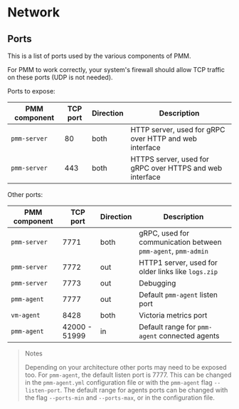 # Network

## Ports

This is a list of ports used by the various components of PMM.

For PMM to work correctly, your system's firewall should allow TCP traffic on these ports (UDP is not needed).

Ports to expose:

PMM component | TCP port      | Direction     | Description
--------------|---------------|---------------|------
`pmm-server`  |   80          | both          | HTTP server, used for gRPC over HTTP and web interface
`pmm-server`  |  443          | both          | HTTPS server, used for gRPC over HTTPS and web interface

Other ports:

PMM component | TCP port      | Direction     | Description
--------------|---------------|---------------|------
`pmm-server`  | 7771          | both          | gRPC, used for communication between `pmm-agent`, `pmm-admin`
`pmm-server`  | 7772          | out           | HTTP1 server, used for older links like `logs.zip`
`pmm-server`  | 7773          | out           | Debugging
`pmm-agent`   | 7777          | out           | Default `pmm-agent` listen port
`vm-agent`    | 8428          | both          | Victoria metrics port
`pmm-agent`   | 42000 - 51999 | in            | Default range for `pmm-agent` connected agents

> Notes
>
> Depending on your architecture other ports may need to be exposed too. For `pmm-agent`, the default listen port is 7777. This can be changed in the `pmm-agent.yml` configuration file or with the `pmm-agent` flag `--listen-port`. The default range for agents ports can be changed with the flag `--ports-min` and  `--ports-max`, or in the configuration file.
